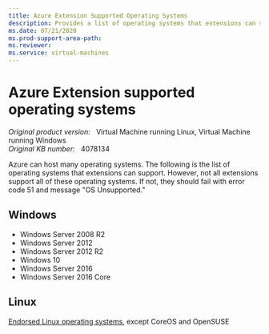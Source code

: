 ```yaml
---
title: Azure Extension Supported Operating Systems
description: Provides a list of operating systems that extensions can support.
ms.date: 07/21/2020
ms.prod-support-area-path: 
ms.reviewer: 
ms.service: virtual-machines
---
```

# Azure Extension supported operating systems

_Original product version:_ &nbsp; Virtual Machine running Linux, Virtual Machine running Windows  
_Original KB number:_ &nbsp; 4078134

Azure can host many operating systems. The following is the list of operating systems that extensions can support. However, not all extensions support all of these operating systems. If not, they should fail with error code 51 and message "OS Unsupported."

## Windows

- Windows Server 2008 R2 
- Windows Server 2012 
- Windows Server 2012 R2 
- Windows 10
- Windows Server 2016 
- Windows Server 2016 Core 

## Linux
 
[Endorsed Linux operating systems](https://docs.microsoft.com/azure/virtual-machines/linux/endorsed-distros), except CoreOS and OpenSUSE
